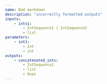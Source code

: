 ```yaml
---
name: Bad markdown
description: "incorrectly formatted outputs"
inputs:
    - ints1:
        - IntSequence1 | IntSequence2
        - list
parameters:
    - int1:
        - Int
        - int
outputs:
    - concatenated_ints:
        - IntSequence1
        - list
        - Oops
---
```

